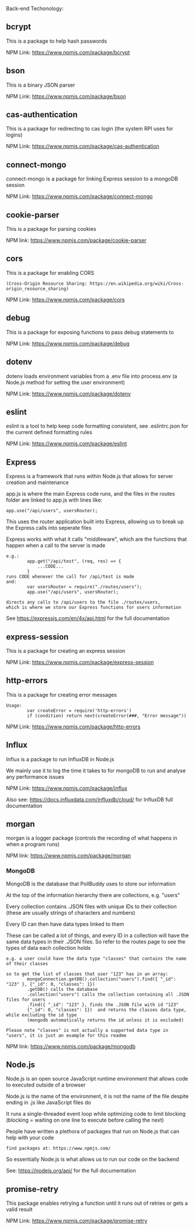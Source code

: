 Back-end Techonology:


## bcrypt
This is a package to help hash passwords

NPM Link: https://www.npmjs.com/package/bcrypt


## bson
This is a binary JSON parser

NPM Link: https://www.npmjs.com/package/bson


## cas-authentication
This is a package for redirecting to cas login (the system RPI uses for logins)

NPM Link: https://www.npmjs.com/package/cas-authentication


## connect-mongo
connect-mongo is a package for linking Express session to a mongoDB session

NPM Link: https://www.npmjs.com/package/connect-mongo


## cookie-parser
This is a package for parsing cookies

NPM link: https://www.npmjs.com/package/cookie-parser


## cors
This is a package for enabling CORS 

    (Cross-Origin Resource Sharing: https://en.wikipedia.org/wiki/Cross-origin_resource_sharing)

NPM Link: https://www.npmjs.com/package/cors


## debug
This is a package for exposing functions to pass debug statements to

NPM Link: https://www.npmjs.com/package/debug


## dotenv
dotenv loads environment variables from a .env file into process.env (a Node.js method for setting the user environment)

NPM Link: https://www.npmjs.com/package/dotenv


## eslint
eslint is a tool to help keep code formatting consistent, see .eslintrc.json for the current defined formatting rules 

NPM Link: https://www.npmjs.com/package/eslint


## Express
Express is a framework that runs within Node.js that allows for server creation and maintenance

app.js is where the main Express code runs, and the files in the routes folder are linked to app.js with lines like:

    app.use("/api/users", usersRouter);

This uses the router application built into Express, allowing us to break up the Express calls into seperate files 

Express works with what it calls "middleware", which are the functions that happen when a call to the server is made

    e.g.:   
            app.get("/api/test", (req, res) => {
                ...CODE...
            }
    runs CODE whenever the call for /api/test is made
    and:    
            var usersRouter = require("./routes/users");
            app.use("/api/users", usersRouter);

    directs any calls to /api/users to the file ./routes/users, 
    which is where we store our Express functions for users information

See     https://expressjs.com/en/4x/api.html    for the full documentation


## express-session
This is a package for creating an express session

NPM Link: https://www.npmjs.com/package/express-session


## http-errors
This is a package for creating error messages

    Usage: 
            var createError = require('http-errors')
            if (condition) return next(createError(###, "Error message"))

NPM Link: https://www.npmjs.com/package/http-errors


## Influx
Influx is a package to run InfluxDB in Node.js

We mainly use it to log the time it takes to for mongoDB to run and analyse any performance issues

NPM Link: https://www.npmjs.com/package/influx

Also see: https://docs.influxdata.com/influxdb/cloud/ for InfluxDB full documentation


## morgan
morgan is a logger package (controls the recording of what happens in when a program runs)

NPM link: https://www.npmjs.com/package/morgan


### MongoDB
MongoDB is the database that PollBuddy uses to store our information

At the top of the information hierarchy there are collections, e.g. "users"

Every collection contains .JSON files with unique IDs to their collection 
    (these are usually strings of characters and numbers)

Every ID can then have data types linked to them

These can be called a lot of things, and every ID in a collection will have the same data types in their .JSON files. So refer to the routes page to see the types of data each collection holds

    e.g. a user could have the data type "classes" that contains the name of their classes

    so to get the list of classes that user "123" has in an array: 
            mongoConnection.getDB().collection("users").find({ "_id": "123" }, {"_id": 0, "classes": 1})
            .getDB() calls the database
            .collection("users") calls the collection containing all .JSON files for users
            .find({ "_id": "123" }, finds the .JSON file with id "123"
            {"_id": 0, "classes": 1})  and returns the classes data type, while excluding the id type 
            (mongodb automatically returns the id unless it is excluded)

    Please note "classes" is not actually a supported data type in "users", it is just an example for this readme

NPM link: https://www.npmjs.com/package/mongodb


## Node.js
Node.js is an open source JavaScript runtime environment that allows code to executed outside of a browser

Node.js is the name of the environment, it is not the name of the file despite ending in .js like JavaScript files do

It runs a single-threaded event loop while optimizing code to limit blocking 
    (blocking = waiting on one line to execute before calling the next)

People have written a plethora of packages that run on Node.js that can help with your code

    find packages at: https://www.npmjs.com/

So essentially Node.js is what allows us to run our code on the backend

See: https://nodejs.org/api/ for the full documentation


## promise-retry
This package enables retrying a function until it runs out of retries or gets a valid result

NPM Link: https://www.npmjs.com/package/promise-retry

